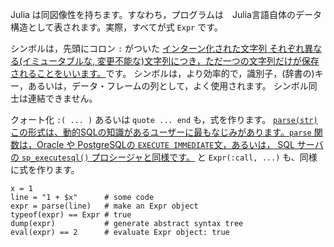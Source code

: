 Julia は同図像性を持ちます。すなわち，プログラムは　Julia言語自体のデータ構造として表されます。実際，すべてが式 `Expr` です。

シンボルは，先頭にコロン `:` がついた
<a class="tooltip" href="#">インターン化された文字列<span>
それぞれ異なる(イミュータブルな, 変更不能な)文字列につき，ただ一つの文字列だけが保存されることをいいます。</span></a>です。
シンボルは，より効率的で，識別子，(辞書の)キー，あるいは，データ・フレームの列として，よく使用されます。
シンボル同士は連結できません。

クォート化 `:( ... )` あるいは `quote ... end` も，式を作ります。
<a class="tooltip" href="#">`parse(str)`
<span>この形式は、動的SQLの知識があるユーザーに最もなじみがあります。`parse` 関数は，Oracle や PostgreSQLの `EXECUTE IMMEDIATE`文，あるいは，
SQL サーバの `sp_executesql()` プロシージャと同様です。</span></a> と `Expr(:call, ...)` も、同様に式を作ります。

```
x = 1
line = "1 + $x"      # some code
expr = parse(line)   # make an Expr object
typeof(expr) == Expr # true
dump(expr)           # generate abstract syntax tree
eval(expr) == 2      # evaluate Expr object: true
```
